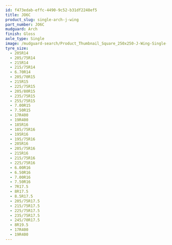 ```yaml
---
id: f473edab-effc-4490-9c52-b31df2248ef5
title: JO6C
product_slug: single-arch-j-wing
part_number: JO6C
mudguard: Arch
finish: Gloss
axle_type: Single
image: /mudguard-search/Product_Thumbnail_Square_250x250-J-Wing-Single-Arch.jpg
tyre_size:
  - 205R14
  - 205/75R14
  - 215R14
  - 215/75R14
  - 6.70R14
  - 205/70R15
  - 215R15
  - 225/75R15
  - 205/80R15
  - 235/75R15
  - 255/75R15
  - 7.00R15
  - 7.50R15
  - 17R400
  - 19R400
  - 185R16
  - 185/75R16
  - 195R16
  - 195/75R16
  - 205R16
  - 205/75R16
  - 215R16
  - 215/75R16
  - 225/75R16
  - 6.00R16
  - 6.50R16
  - 7.00R16
  - 7.50R16
  - 7R17.5
  - 8R17.5
  - 8.5R17.5
  - 205/75R17.5
  - 215/75R17.5
  - 225/75R17.5
  - 235/75R17.5
  - 245/70R17.5
  - 8R19.5
  - 17R400
  - 19R400
---
```

